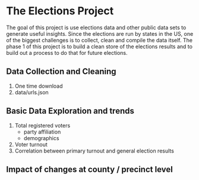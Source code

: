 # The Elections Project
The goal of this project is use elections data and other public data sets to generate useful insights. Since the elections are run by states in the US, one of the biggest challenges is to collect, clean and compile the data itself. The phase 1 of this project is to build a clean store of the elections results and to build out a process to do that for future elections.

## Data Collection and Cleaning
1. One time download
2. data/urls.json

## Basic Data Exploration and trends
1. Total registered voters
    * party affiliation
    * demographics
2. Voter turnout
3. Correlation between primary turnout and general election results

## Impact of changes at county / precinct level